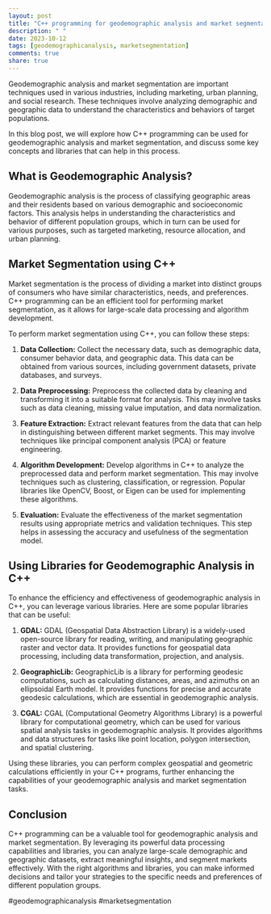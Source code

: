 ```yaml
---
layout: post
title: "C++ programming for geodemographic analysis and market segmentation"
description: " "
date: 2023-10-12
tags: [geodemographicanalysis, marketsegmentation]
comments: true
share: true
---
```


Geodemographic analysis and market segmentation are important techniques used in various industries, including marketing, urban planning, and social research. These techniques involve analyzing demographic and geographic data to understand the characteristics and behaviors of target populations.

In this blog post, we will explore how C++ programming can be used for geodemographic analysis and market segmentation, and discuss some key concepts and libraries that can help in this process.

## What is Geodemographic Analysis?

Geodemographic analysis is the process of classifying geographic areas and their residents based on various demographic and socioeconomic factors. This analysis helps in understanding the characteristics and behavior of different population groups, which in turn can be used for various purposes, such as targeted marketing, resource allocation, and urban planning.

## Market Segmentation using C++

Market segmentation is the process of dividing a market into distinct groups of consumers who have similar characteristics, needs, and preferences. C++ programming can be an efficient tool for performing market segmentation, as it allows for large-scale data processing and algorithm development.

To perform market segmentation using C++, you can follow these steps:

1. **Data Collection:** Collect the necessary data, such as demographic data, consumer behavior data, and geographic data. This data can be obtained from various sources, including government datasets, private databases, and surveys.

2. **Data Preprocessing:** Preprocess the collected data by cleaning and transforming it into a suitable format for analysis. This may involve tasks such as data cleaning, missing value imputation, and data normalization.

3. **Feature Extraction:** Extract relevant features from the data that can help in distinguishing between different market segments. This may involve techniques like principal component analysis (PCA) or feature engineering.

4. **Algorithm Development:** Develop algorithms in C++ to analyze the preprocessed data and perform market segmentation. This may involve techniques such as clustering, classification, or regression. Popular libraries like OpenCV, Boost, or Eigen can be used for implementing these algorithms.

5. **Evaluation:** Evaluate the effectiveness of the market segmentation results using appropriate metrics and validation techniques. This step helps in assessing the accuracy and usefulness of the segmentation model.

## Using Libraries for Geodemographic Analysis in C++

To enhance the efficiency and effectiveness of geodemographic analysis in C++, you can leverage various libraries. Here are some popular libraries that can be useful:

1. **GDAL:** GDAL (Geospatial Data Abstraction Library) is a widely-used open-source library for reading, writing, and manipulating geographic raster and vector data. It provides functions for geospatial data processing, including data transformation, projection, and analysis.

2. **GeographicLib:** GeographicLib is a library for performing geodesic computations, such as calculating distances, areas, and azimuths on an ellipsoidal Earth model. It provides functions for precise and accurate geodesic calculations, which are essential in geodemographic analysis.

3. **CGAL:** CGAL (Computational Geometry Algorithms Library) is a powerful library for computational geometry, which can be used for various spatial analysis tasks in geodemographic analysis. It provides algorithms and data structures for tasks like point location, polygon intersection, and spatial clustering.

Using these libraries, you can perform complex geospatial and geometric calculations efficiently in your C++ programs, further enhancing the capabilities of your geodemographic analysis and market segmentation tasks.

## Conclusion

C++ programming can be a valuable tool for geodemographic analysis and market segmentation. By leveraging its powerful data processing capabilities and libraries, you can analyze large-scale demographic and geographic datasets, extract meaningful insights, and segment markets effectively. With the right algorithms and libraries, you can make informed decisions and tailor your strategies to the specific needs and preferences of different population groups.

#geodemographicanalysis #marketsegmentation